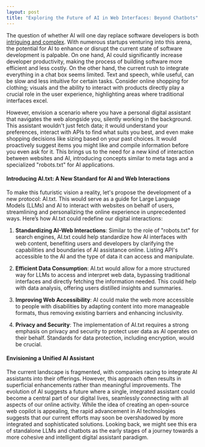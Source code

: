 ```yaml
---
layout: post
title: "Exploring the Future of AI in Web Interfaces: Beyond Chatbots"
---
```


<style>
     h1 {
        font-weight: normal;
        line-height: 1.5em;
        font-size: 28px;
        margin-bottom: 10px;
    }
    .post-title {
        margin-bottom: -0.5rem;
    }
    blockquote {
        margin-left: 10px;
        margin-right: 10px;
    }
    h2 { font-weight: normal; }
    .w {
        padding: 3em 1em;
    }
</style>


The question of whether AI will one day replace software developers is both [intriguing and complex](https://world.hey.com/dhh/developers-are-on-edge-4dfcf9c1). With numerous startups venturing into this arena, the potential for AI to enhance or disrupt the current state of software development is palpable. On one hand, AI could significantly increase developer productivity, making the process of building software more efficient and less costly. On the other hand, the current rush to integrate everything in a chat box seems limited. Text and speech, while useful, can be slow and less intuitive for certain tasks. Consider online shopping for clothing; visuals and the ability to interact with products directly play a crucial role in the user experience, highlighting areas where traditional interfaces excel.

However, envision a scenario where you have a personal digital assistant that navigates the web alongside you, silently working in the background. This assistant wouldn't just fetch data; it would understand your preferences, interact with APIs to find what suits you best, and even make shopping decisions like sizing based on your past choices. It would proactively suggest items you might like and compile information before you even ask for it. This brings us to the need for a new kind of interaction between websites and AI, introducing concepts similar to meta tags and a specialized "robots.txt" for AI applications.

#### Introducing AI.txt: A New Standard for AI and Web Interactions

To make this futuristic vision a reality, let's propose the development of a new protocol: AI.txt. This would serve as a guide for Large Language Models (LLMs) and AI to interact with websites on behalf of users, streamlining and personalizing the online experience in unprecedented ways. Here’s how AI.txt could redefine our digital interactions:


1. **Standardizing AI-Web Interactions**: Similar to the role of "robots.txt" for search engines, AI.txt could help standardize how AI interfaces with web content, benefiting users and developers by clarifying the capabilities and boundaries of AI assistance online. Listing API's accessible to the AI and the type of data it can access and manipulate.

2. **Efficient Data Consumption**: AI.txt would allow for a more structured way for LLMs to access and interpret web data, bypassing traditional interfaces and directly fetching the information needed. This could help with data analysis, offering users distilled insights and summaries.

3. **Improving Web Accessibility**: AI could make the web more accessible to people with disabilities by adapting content into more manageable formats, thus removing existing barriers and enhancing inclusivity.

4. **Privacy and Security**: The implementation of AI.txt requires a strong emphasis on privacy and security to protect user data as AI operates on their behalf. Standards for data protection, including encryption, would be crucial.


#### Envisioning a Unified AI Assistant

The current landscape is fragmented, with companies racing to integrate AI assistants into their offerings. However, this approach often results in superficial enhancements rather than meaningful improvements. The evolution of AI suggests a future where a single, integrated assistant could become a central part of our digital lives, seamlessly connecting with all aspects of our online activity. While the idea of creating an open-source web copilot is appealing, the rapid advancement in AI technologies suggests that our current efforts may soon be overshadowed by more integrated and sophisticated solutions. Looking back, we might see this era of standalone LLMs and chatbots as the early stages of a journey towards a more cohesive and intelligent digital assistant paradigm.
